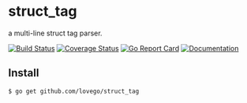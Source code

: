 # struct_tag
a multi-line struct tag parser.

[![Build Status](https://github.com/lovego/struct_tag/actions/workflows/go.yml/badge.svg)](https://github.com/lovego/struct_tag/actions/workflows/go.yml)
[![Coverage Status](https://coveralls.io/repos/github/lovego/struct_tag/badge.svg?branch=master&3)](https://coveralls.io/github/lovego/struct_tag)
[![Go Report Card](https://goreportcard.com/badge/github.com/lovego/struct_tag?3)](https://goreportcard.com/report/github.com/lovego/struct_tag)
[![Documentation](https://pkg.go.dev/badge/github.com/lovego/struct_tag)](https://pkg.go.dev/github.com/lovego/struct_tag@v0.0.3)

## Install
`$ go get github.com/lovego/struct_tag`


